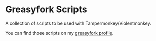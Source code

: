 # Greasyfork Scripts
A collection of scripts to be used with Tampermonkey/Violentmonkey.

You can find those scripts on my [greasyfork profile](https://greasyfork.org/en/users/989344-dwyriel).
